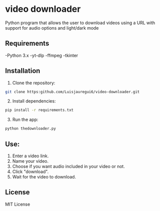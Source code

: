 # video downloader

Python program that allows the user to download videos using a URL with support for audio options and light/dark mode
 
## Requirements
-Python 3.x
-yt-dlp
-ffmpeg
-tkinter

## Installation
1. Clone the repository:
```bash
git clone https:github.com/Luisjauregui6/video-downloader.git
```
2. Install dependencies:
```bash
pip install -r requirements.txt
```
3. Run the app:
```bash
python thedownloader.py
```

## Use:
1. Enter a video link.
2. Name your video.
3. Choose if you want audio included in your video or not.
4. Click "download".
5. Wait for the video to download.

## License 

MIT License 
